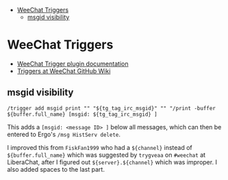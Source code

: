 <!-- @format -->

<!-- START doctoc generated TOC please keep comment here to allow auto update -->
<!-- DON'T EDIT THIS SECTION, INSTEAD RE-RUN doctoc TO UPDATE -->

- [WeeChat Triggers](#weechat-triggers)
  - [msgid visibility](#msgid-visibility)

<!-- END doctoc generated TOC please keep comment here to allow auto update -->

# WeeChat Triggers

- [WeeChat Trigger plugin documentation](https://weechat.org/files/doc/stable/weechat_user.en.html#trigger)
- [Triggers at WeeChat GitHub Wiki](https://github.com/weechat/weechat/wiki/Triggers)

## msgid visibility

```
/trigger add msgid print "" "${tg_tag_irc_msgid}" "" "/print -buffer ${buffer.full_name} [msgid: ${tg_tag_irc_msgid} ]
```

This adds a `[msgid: <message ID> ]` below all messages, which can then be
entered to Ergo's `/msg HistServ delete`.

I improved this from `FiskFan1999` who had a `${channel}` instead of
`${buffer.full_name}` which was suggested by `trygveaa` on `#weechat` at
LiberaChat, after I figured out `${server}.${channel}` which was improper. I
also added spaces to the last part.
